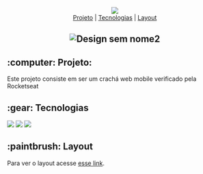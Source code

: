 <div align="center">
  <img src="https://user-images.githubusercontent.com/29720117/138615729-7bfc8766-5483-41e8-a382-64473497d305.png"/>
</div>

<div align="center">
  <a href=""><span>Projeto</span></a>  |
  <a href=""><span>Tecnologias</spqan></a>  |
  <a href=""><span>Layout</span></a> 
  
 </div>

<h2 align="center">
  
![Design sem nome2](https://user-images.githubusercontent.com/29720117/138705117-5155cb19-0385-417e-897c-2b06935f0646.png)
  
  
  <h2>:computer: Projeto:</h2>
  
  <p>Este projeto consiste em ser um crachá web mobile verificado pela Rocketseat</p>
  
  
  <h2>:gear: Tecnologias</h2>
  
  <p>
    <img src="https://img.shields.io/badge/HTML5-E34F26?style=for-the-badge&logo=html5&logoColor=white"/>
    <img src="https://img.shields.io/badge/CSS3-1572B6?style=for-the-badge&logo=css3&logoColor=white"/>
    <img src="https://img.shields.io/badge/JavaScript-323330?style=for-the-badge&logo=javascript&logoColor=F7DF1E"/>
  </p>
  
  
  <h2>:paintbrush: Layout</h2>
  
  <p> Para ver o layout acesse <a href="https://www.figma.com/file/pZmKmpjNNSPLQAauyIETbO/%5BNLW-Heat---Mission%3A-Origin%5D-DoWhile2021-(Community)?node-id=0%3A1">esse link</a>.
  
  
